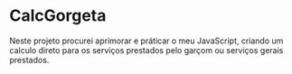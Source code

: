 # CalcGorgeta
 Neste projeto procurei aprimorar e práticar o meu JavaScript, criando um calculo direto para os serviços prestados pelo garçom ou serviços gerais prestados.

